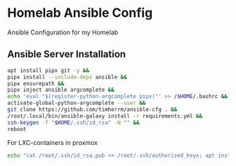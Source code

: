 
# Homelab Ansible Config

Ansible Configuration for my Homelab


## Ansible Server Installation

```bash
apt install pipx git -y &&
pipx install --include-deps ansible &&
pipx ensurepath &&
pipx inject ansible argcomplete &&
echo 'eval "$(register-python-argcomplete pipx)"' >> /$HOME/.bashrc &&
activate-global-python-argcomplete --user &&
git clone https://github.com/timherrm/ansible-cfg . &&
/root/.local/bin/ansible-galaxy install -r requirements.yml &&
ssh-keygen -f "$HOME/.ssh/id_rsa" -N "" &&
reboot
```
    
For LXC-containers in proxmox
```bash
echo "cat /root/.ssh/id_rsa.pub >> /root/.ssh/authorized_keys; apt install sudo -y" | pct enter 123
```
